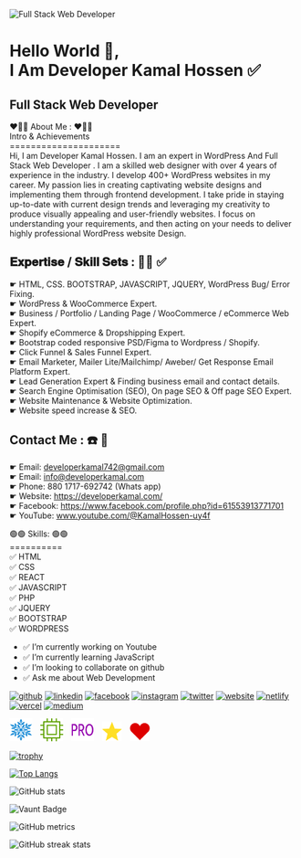 ![Full Stack Web Developer](https://media.licdn.com/dms/image/v2/D4D16AQGkCznnxTMtpQ/profile-displaybackgroundimage-shrink_350_1400/profile-displaybackgroundimage-shrink_350_1400/0/1729775611017?e=1740009600&v=beta&t=bYF6d1gDQj1efuNMs-tiAWfJQnwcPUXHwK9QfA_7QX8)
# Hello World 👋, <br /> I Am Developer Kamal Hossen ✅
## Full Stack Web Developer

❤💚💜 About Me : ❤💚💜 <br />
    Intro & Achievements <br />
===================== <br />
Hi, I am Developer Kamal Hossen. I am an expert in WordPress And Full Stack Web Developer . I am a skilled web designer with over 4 years of experience in the industry. I develop 400+ WordPress websites in my career. My passion lies in creating captivating website designs and implementing them through frontend development. I take pride in staying up-to-date with current design trends and leveraging my creativity to produce visually appealing and user-friendly websites. I focus on understanding your requirements, and then acting on your needs to deliver highly professional WordPress website Design.

𝐄𝐱𝐩𝐞𝐫𝐭𝐢𝐬𝐞 / 𝐒𝐤𝐢𝐥𝐥 𝐒𝐞𝐭𝐬 : 👨‍💻 ✅
-----------------------
 ☛ HTML, CSS. BOOTSTRAP, JAVASCRIPT, JQUERY, WordPress Bug/ Error Fixing. <br />
 ☛ WordPress & WooCommerce Expert. <br />
 ☛ Business / Portfolio / Landing Page / WooCommerce / eCommerce Web Expert. <br />
 ☛ Shopify eCommerce & Dropshipping Expert. <br />
 ☛ Bootstrap coded responsive PSD/Figma to Wordpress / Shopify. <br />
 ☛ Click Funnel & Sales Funnel Expert. <br />
 ☛ Email Marketer, Mailer Lite/Mailchimp/ Aweber/ Get Response Email Platform Expert. <br />
 ☛ Lead Generation Expert & Finding business email and contact details. <br />
 ☛ Search Engine Optimisation (SEO), On page SEO & Off page SEO Expert. <br /> 
 ☛ Website Maintenance & Website Optimization. <br /> 
 ☛ Website speed increase & SEO. <br />


Contact Me : ☎️ 💌
---------------------
☛ Email: developerkamal742@gmail.com <br />
☛ Email: info@developerkamal.com <br />
☛ Phone: 880 1717-692742 (Whats app) <br />
☛ Website: https://developerkamal.com/ <br />
☛ Facebook: https://www.facebook.com/profile.php?id=61553913771701 <br />
☛ YouTube: www.youtube.com/@KamalHossen-uy4f

🟢🟢 Skills: 🟢🟢 <br />========== <br /> ✅ HTML <br /> ✅ CSS <br /> ✅ REACT <br /> ✅ JAVASCRIPT <br /> ✅ PHP <br /> ✅ JQUERY <br /> ✅ BOOTSTRAP <br /> ✅ WORDPRESS

- ✅ I’m currently working on Youtube 
- ✅ I’m currently learning JavaScript 
- ✅ I’m looking to collaborate on github 
- ✅ Ask me about Web Development 


[<img src='https://cdn.jsdelivr.net/npm/simple-icons@3.0.1/icons/github.svg' alt='github' height='40'>](https://github.com/https://github.com/DeveloperKamalHossen)  [<img src='https://cdn.jsdelivr.net/npm/simple-icons@3.0.1/icons/linkedin.svg' alt='linkedin' height='40'>](https://www.linkedin.com/in/https://www.linkedin.com/in/kamal-hossen742//)  [<img src='https://cdn.jsdelivr.net/npm/simple-icons@3.0.1/icons/facebook.svg' alt='facebook' height='40'>](https://www.facebook.com/https://www.facebook.com/profile.php?id=61553913771701)  [<img src='https://cdn.jsdelivr.net/npm/simple-icons@3.0.1/icons/instagram.svg' alt='instagram' height='40'>](https://www.instagram.com/https://www.instagram.com/developerkamal14101988/?next=%2F/)  [<img src='https://cdn.jsdelivr.net/npm/simple-icons@3.0.1/icons/twitter.svg' alt='twitter' height='40'>](https://twitter.com/https://x.com/KamalDeveloper)  [<img src='https://cdn.jsdelivr.net/npm/simple-icons@3.0.1/icons/icloud.svg' alt='website' height='40'>](https://developerkamal.com/)  [<img src='https://cdn.jsdelivr.net/npm/simple-icons@3.0.1/icons/netlify.svg' alt='netlify' height='40'>](https://app.netlify.com/teams/developerkamal742/sites)  [<img src='https://cdn.jsdelivr.net/npm/simple-icons@3.0.1/icons/vercel.svg' alt='vercel' height='40'>](https://vercel.com/developer-kamal-hossens-projects)  [<img src='https://cdn.jsdelivr.net/npm/simple-icons@3.0.1/icons/medium.svg' alt='medium' height='40'>](https://medium.com/@developerkamal742)  

<a href='https://archiveprogram.github.com/'><img src='https://raw.githubusercontent.com/acervenky/animated-github-badges/master/assets/acbadge.gif' width='40' height='40'></a> <a href='https://docs.github.com/en/developers'><img src='https://raw.githubusercontent.com/acervenky/animated-github-badges/master/assets/devbadge.gif' width='40' height='40'></a> <a href='https://github.com/pricing'><img src='https://raw.githubusercontent.com/acervenky/animated-github-badges/master/assets/pro.gif' width='40' height='40'></a> <a href='https://stars.github.com/'><img src='https://raw.githubusercontent.com/acervenky/animated-github-badges/master/assets/starbadge.gif' width='35' height='35'></a> <a href='https://docs.github.com/en/github/supporting-the-open-source-community-with-github-sponsors'><img src='https://raw.githubusercontent.com/acervenky/animated-github-badges/master/assets/sponsorbadge.gif' width='35' height='35'></a> 

[![trophy](https://github-profile-trophy.vercel.app/?username=https://github.com/DeveloperKamalHossen)](https://github.com/ryo-ma/github-profile-trophy)

[![Top Langs](https://github-readme-stats.vercel.app/api/top-langs/?username=https://github.com/DeveloperKamalHossen)](https://github.com/anuraghazra/github-readme-stats)

![GitHub stats](https://github-readme-stats.vercel.app/api?username=https://github.com/DeveloperKamalHossen&show_icons=true&count_private=true)  

![Vaunt Badge](https://api.vaunt.dev/v1/github/entities/https://github.com/DeveloperKamalHossen/contributions?format=svg&private=true)  

![GitHub metrics](https://metrics.lecoq.io/https://github.com/DeveloperKamalHossen)  

![GitHub streak stats](https://streak-stats.demolab.com/?user=https://github.com/DeveloperKamalHossen)  


